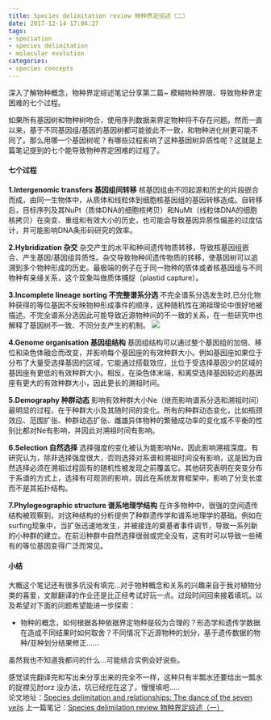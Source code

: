 ```yaml
---
title: Species delimitation review 物种界定综述（二）
date: 2017-12-14 17:04:27
tags: 
- speciation
- species delimitation
- molecular evolution
categories:
- species concepts
---
```

深入了解物种概念，物种界定综述笔记分享第二篇~ 模糊物种界限、导致物种界定困难的七个过程。
<!-- more -->
如果所有基因树和物种树吻合，使用序列数据来界定物种将不存在问题。然而一直以来，基于不同基因组/基因的基因树都可能彼此不一致，和物种进化树更可能不同了。那么用哪一个基因树呢？有哪些过程影响了这种基因树异质性呢？这就是上篇笔记提到的七个能导致物种界定困难的过程了。
<!--论点+论述+举例的形式-->

#### 七个过程
__1.Intergenomic transfers 基因组间转移__
核基因组由不同起源和历史的片段嵌合而成，由同一生物体中，从质体和线粒体到细胞核基因组的基因转移造成。自转移后，目标序列及其NuPt（质体DNA的细胞核拷贝）和NuMt（线粒体DNA的细胞核拷贝）在突变、重组和有效大小的历史，也可能会导致基因异质性偏差的过度估计，并可能影响DNA条形码研究的效率。


__2.Hybridization 杂交__
杂交产生的水平和种间遗传物质转移，导致核基因组嵌合、产生基因/基因组异质性。杂交导致物种间遗传物质的转移，使基因树可以追溯到多个物种形成的历史。最极端的例子在于同一物种的质体或者核基因组与不同物种有亲缘关系，这个现象叫做质体捕捉（plastid capture）。


__3.Incomplete lineage sorting 不完整谱系分选__
不完全谱系分选发生时,已分化物种获得的等位基因不反映物种形成事件的顺序，这种随机性在溯祖理论中很好地被描述。不完全谱系分选因此可能导致近源物种间的不一致的关系，在一些研究中也解释了基因树不一致、不同分支产生的机制。
![](https://viciayuan.github.io/images/171203/lineage_sorting.png)


__4.Genome organisation 基因组结构__
基因组结构可以通过整个基因组的加倍、移位和染色体融合而改变，并影响每个基因座的有效种群大小。例如基因座如果位于分布了大量受选择基因的区域，它能通过搭载效应，比位于受选择基因少的区域的基因座有更低的有效种群大小。相反，在染色体末端，和离受选择基因较远的基因座有更大的有效种群大小，因此更长的溯祖时间。


__5.Demography 种群动态__
影响有效种群大小Ne（继而影响谱系分选和溯祖时间）最明显的过程，在于种群大小及其随时间的变化。所有的种群动态变化，比如瓶颈效应、范围扩张、种群动态扩张、雌雄异体物种的繁殖成功率的变化或不平衡的性别比都对Ne有影响，并因此对溯祖时间有影响。


__6.Selection 自然选择__
选择强度的变化被认为能影响Ne，因此影响溯祖深度。有研究认为，除非选择强度很大，否则选择对系谱和溯祖时间没有影响，这是因为自然选择必须在溯祖过程固有的随机性被发现之前覆盖它。其他研究表明在突变分布于系谱的方式上，选择有可观测的影响，因此在系统发育框架中，影响了分支长度而不是其拓扑结构。

__7.Phylogeographic structure 谱系地理学结构__
在许多物种中，很强的空间遗传结构被观察到，对这种结构的分析提供了种群遗传学和谱系地理学的基础。例如在surfing现象中，当扩张迅速地发生，并被接连的奠基者事件调节，导致一系列新的小种群的建立。在前沿种群中自然选择很弱或完全没有，这有时可以导致一些稀有的等位基因变得广泛而常见。


#### 小结
大概这个笔记还有很多坑没有填完...对于物种概念和关系的兴趣来自于我对植物分类的喜爱，文献翻译的作业还是比正经考试好玩一点。过段时间回来接着填坑。以及希望对下面的问题希望能进一步探索：

* 物种的概念，如何根据各种依据界定物种是较为合理的？形态学和遗传学数据在造成不同结果时如何取舍？不同情况下近源物种的划分，基于遗传数据的物种/亚种划分结果修正......

虽然我也不知道我都问的什么...可能结合实例会好说些。

感觉读完翻译完和写出来分享出来的完全不一样，这种只有半瓢水还要给出一瓢水的捉襟见肘orz 没办法，坑已经挖在这了，慢慢填吧.....
<br>
论文地址：[Species delimitation and relationships: The dance of the seven veils](http://www.plantevolution.org/jc/Naciri2015.pdf)
上一篇笔记：[Species delimilation review 物种界定综述（一）](https://viciayuan.github.io/2017/12/03/species-delimilation/#more)


<!--Comment Area Here-->
<div id="container"></div>
<link rel="stylesheet" href="https://imsun.github.io/gitment/style/default.css">
<script src="https://imsun.github.io/gitment/dist/gitment.browser.js"></script>
<script>

var gitment = new Gitment({
  //sid: '页面 ID', // 可选。默认为 location.href
  owner: 'ViciaYuan',
  repo: 'viciayuan.github.io',
  oauth: {
    client_id: '0edc885787509e0eadc7',
    client_secret: '935379f53bf779fb6445d4341c9076418938c761',
  },
})
gitment.render('container')
</script>